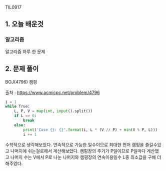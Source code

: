 TIL0917

## 1. 오늘 배운것

### 알고리즘



알고리즘 하루 한 문제

## 2. 문제 풀이

BOJ(4796) 캠핑



출처 : https://www.acmicpc.net/problem/4796

``````python
i = 1
while True:
    L, P, V = map(int, input().split())
    if L == 0:
        break
    else:
        print('Case {}: {}'.format(i, L * (V // P) + min(V % P, L)))
        i += 1
``````

 수학적으로 생각해보았다. 연속적으로 가능한 일수이므로 최대한 먼저 캠핑을 즐길수있고 나머지에 쉬는걸로해서 계산해보았다. 캠핑장의 주기가 P일이므로 P일마다 계산했고 나머지 수는 V에서 P로 나눈 나머지와 캠핑장의 연속이용일수 L중 최소값을 구해 더해주었다.
